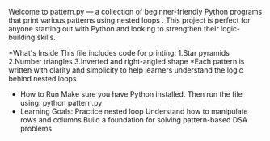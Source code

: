 Welcome to pattern.py — a collection of beginner-friendly Python programs that print various patterns using nested loops . This project is perfect for anyone starting out with Python and looking to strengthen their logic-building skills.

*What's Inside
    This file includes code for printing:
       1.Star pyramids
       2.Number triangles
       3.Inverted and right-angled shape
*Each pattern is written with clarity and simplicity to help learners understand the logic behind nested loops
* How to Run
      Make sure you have Python installed. Then run the file using:
                 python pattern.py
*   Learning Goals:
        Practice nested loop
        Understand how to manipulate rows and columns
        Build a foundation for solving pattern-based DSA problems
   
